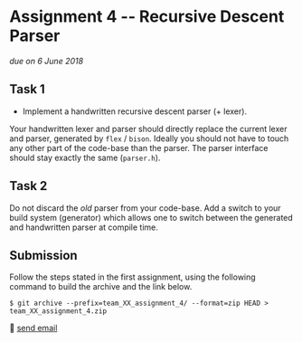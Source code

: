 # Assignment 4 -- Recursive Descent Parser

*due on 6 June 2018*

## Task 1

- Implement a handwritten recursive descent parser (+ lexer).

Your handwritten lexer and parser should directly replace the current lexer and parser, generated by `flex` / `bison`.
Ideally you should not have to touch any other part of the code-base than the parser.
The parser interface should stay exactly the same (`parser.h`).

## Task 2

Do not discard the *old* parser from your code-base.
Add a switch to your build system (generator) which allows one to switch between the generated and handwritten parser at compile time.

## Submission

Follow the steps stated in the first assignment, using the following command to build the archive and the link below.

    $ git archive --prefix=team_XX_assignment_4/ --format=zip HEAD > team_XX_assignment_4.zip

:email: [send email](mailto:alexander.hirsch@uibk.ac.at?subject=703602%20-%20Assignment%204)
